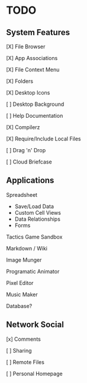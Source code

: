 TODO
====

System Features
---------------
[X] File Browser

[X] App Associations

[X] File Context Menu

[X] Folders

[X] Desktop Icons

[ ] Desktop Background

[ ] Help Documentation

[X] Compilerz

[X] Require/Include Local Files

[ ] Drag 'n' Drop

[ ] Cloud Briefcase

Applications
------------

Spreadsheet
- Save/Load Data
- Custom Cell Views
- Data Relationships
- Forms

Tactics Game Sandbox

Markdown / Wiki

Image Munger

Programatic Animator

Pixel Editor

Music Maker

Database?

Network Social
--------------

[x] Comments

[ ] Sharing

[ ] Remote Files

[ ] Personal Homepage
